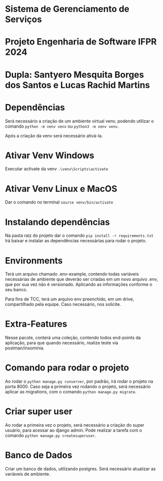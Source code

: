 # Sistema de Gerenciamento de Serviços
# Projeto Engenharia de Software IFPR 2024 
# Dupla: Santyero Mesquita Borges dos Santos e Lucas Rachid Martins

# Dependências
Será necessário a criação de um ambiente virtual venv, podendo utilizar
o comando `python -m venv venv` ou `python3 -m venv venv`.

Após a criação da venv será necessário ativá-la.

# Ativar Venv Windows
Executar activate da venv `.\venv\Scripts\activate`

# Ativar Venv Linux e MacOS
Dar o comando no terminal `source venv/bin/activate`

# Instalando dependências
Na pasta raiz do projeto dar o comando `pip install -r requirements.txt`
Irá baixar e instalar as dependências necessárias para rodar o projeto.

# Environments
Terá um arquivo chamado .env-example, contendo todas variáveis necessárias de ambiente
que deverão ser criadas em um novo arquivo .env, que por sua vez não é versionado.
Aplicando as informações conforme o seu banco.

Para fins de TCC, terá um arquivo env preenchido, em um drive, compartilhado pela equipe.
Caso necessário, nos solicite.

# Extra-Features
Nesse pacote, conterá uma coleção, contendo todos end-points da aplicação, para
que quando necessário, realize teste via postman/insominia.

# Comando para rodar o projeto
Ao rodar o `python manage.py runserver`, por padrão, irá rodar o projeto na porta 8000.
Caso seja a primeira vez rodando o projeto, será necessário aplicar as migrations, com 
o comando `python manage.py migrate`.

# Criar super user
Ao rodar a primeira vez o projeto, será necessário a criação do super usuário, para acessar ao 
django admin. Pode realizar a tarefa com o comando `python manage.py createsuperuser`.

# Banco de Dados
Criar um banco de dados, utilizando postgres. Será necessário atualizar as variáveis
de ambiente.